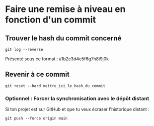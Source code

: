 # Faire une remise à niveau en fonction d'un commit

## Trouver le hash du commit concerné

`git log --reverse`

Présenté sous ce format : a1b2c3d4e5f6g7h8i9j0k

## Revenir à ce commit

`git reset --hard mettre_ici_le_hash_du_commit`

### Optionnel : Forcer la synchronisation avec le dépôt distant

Si ton projet est sur GitHub et que tu veux écraser l'historique distant :

`git push --force origin main`
